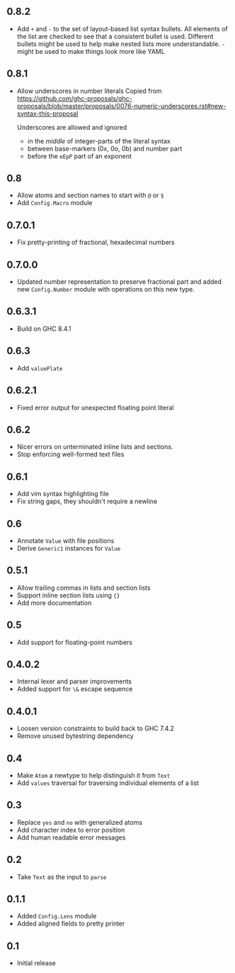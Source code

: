 0.8.2
---
* Add `+` and `-` to the set of layout-based list syntax bullets.
  All elements of the list are checked to see that a consistent
  bullet is used. Different bullets might be used to help make
  nested lists more understandable. `-` might be used to make things
  look more like YAML

0.8.1
---
* Allow underscores in number literals
  Copied from <https://github.com/ghc-proposals/ghc-proposals/blob/master/proposals/0076-numeric-underscores.rst#new-syntax-this-proposal>

  Underscores are allowed and ignored
  - in the *middle* of integer-parts of the literal syntax
  - between base-markers (0x, 0o, 0b) and number part
  - before the `eEpP` part of an exponent

0.8
---
* Allow atoms and section names to start with `@` or `$`
* Add `Config.Macro` module

0.7.0.1
---

* Fix pretty-printing of fractional, hexadecimal numbers

0.7.0.0
---
* Updated number representation to preserve fractional part
  and added new `Config.Number` module with operations on
  this new type.

0.6.3.1
---
* Build on GHC 8.4.1

0.6.3
---
* Add `valuePlate`

0.6.2.1
---
* Fixed error output for unexpected floating point literal

0.6.2
---
* Nicer errors on unterminated inline lists and sections.
* Stop enforcing well-formed text files

0.6.1
---
* Add vim syntax highlighting file
* Fix string gaps, they shouldn't require a newline

0.6
---
* Annotate `Value` with file positions
* Derive `Generic1` instances for `Value`

0.5.1
---
* Allow trailing commas in lists and section lists
* Support inline section lists using `{}`
* Add more documentation

0.5
----
* Add support for floating-point numbers

0.4.0.2
----
* Internal lexer and parser improvements
* Added support for `\&` escape sequence

0.4.0.1
----
* Loosen version constraints to build back to GHC 7.4.2
* Remove unused bytestring dependency

0.4
----
* Make `Atom` a newtype to help distinguish it from `Text`
* Add `values` traversal for traversing individual elements of a list

0.3
-----
* Replace `yes` and `no` with generalized atoms
* Add character index to error position
* Add human readable error messages

0.2
-----
* Take `Text` as the input to `parse`

0.1.1
-----
* Added `Config.Lens` module
* Added aligned fields to pretty printer

0.1
-----
* Initial release
